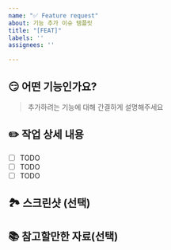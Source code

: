 ```yaml
---
name: "✅ Feature request"
about: 기능 추가 이슈 템플릿
title: "[FEAT]"
labels: ''
assignees: ''

---
```


## 😏 어떤 기능인가요?

> 추가하려는 기능에 대해 간결하게 설명해주세요

## ✏️ 작업 상세 내용

- [ ] TODO
- [ ] TODO
- [ ] TODO

## 🏞 스크린샷 (선택)

## 📚 참고할만한 자료(선택)
